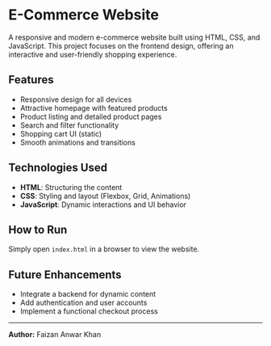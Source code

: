 # E-Commerce Website  

A responsive and modern e-commerce website built using HTML, CSS, and JavaScript. This project focuses on the frontend design, offering an interactive and user-friendly shopping experience.  

## Features  
- Responsive design for all devices  
- Attractive homepage with featured products  
- Product listing and detailed product pages  
- Search and filter functionality  
- Shopping cart UI (static)  
- Smooth animations and transitions  

## Technologies Used  
- **HTML**: Structuring the content  
- **CSS**: Styling and layout (Flexbox, Grid, Animations)  
- **JavaScript**: Dynamic interactions and UI behavior  

## How to Run  
Simply open `index.html` in a browser to view the website.  

## Future Enhancements  
- Integrate a backend for dynamic content  
- Add authentication and user accounts  
- Implement a functional checkout process  

---
**Author:** Faizan Anwar Khan  
